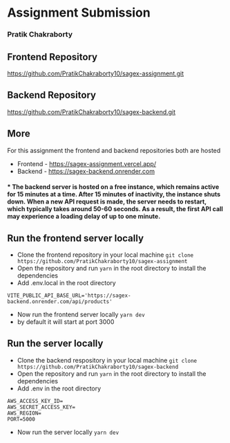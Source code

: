 # Assignment Submission
### Pratik Chakraborty

## Frontend Repository
https://github.com/PratikChakraborty10/sagex-assignment.git

## Backend Repository
https://github.com/PratikChakraborty10/sagex-backend.git

## More
For this assignment the frontend and backend repositories both are hosted 
- Frontend - https://sagex-assignment.vercel.app/
- Backend - https://sagex-backend.onrender.com

#### * The backend server is hosted on a free instance, which remains active for 15 minutes at a time. After 15 minutes of inactivity, the instance shuts down. When a new API request is made, the server needs to restart, which typically takes around 50-60 seconds. As a result, the first API call may experience a loading delay of up to one minute.

## Run the frontend server locally
- Clone the frontend repository in your local machine
 ```git clone https://github.com/PratikChakraborty10/sagex-assignment```
- Open the repository and run ```yarn``` in the root directory to install the dependencies
- Add .env.local in the root directory
 ```
 VITE_PUBLIC_API_BASE_URL='https://sagex-backend.onrender.com/api/products'
 ```
 - Now run the frontend server locally
 ```yarn dev```
- by default it will start at port 3000

## Run the server locally
- Clone the backend respository in your local machine
 ```git clone https://github.com/PratikChakraborty10/sagex-backend```
- Open the repository and run ```yarn``` in the root directory to install the dependencies
- Add .env in the root directory
```
AWS_ACCESS_KEY_ID=
AWS_SECRET_ACCESS_KEY=
AWS_REGION=
PORT=5000
```
- Now run the server locally
 ```yarn dev```